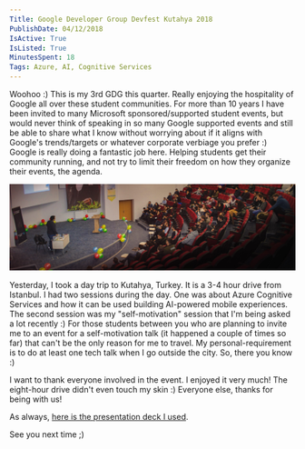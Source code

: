 ```yaml
---
Title: Google Developer Group Devfest Kutahya 2018
PublishDate: 04/12/2018
IsActive: True
IsListed: True
MinutesSpent: 18
Tags: Azure, AI, Cognitive Services
---
```


Woohoo :) This is my 3rd GDG this quarter. Really enjoying the hospitality of Google all over these student communities. For more than 10 years I have been invited to many Microsoft sponsored/supported student events, but would never think of speaking in so many Google supported events and still be able to share what I know without worrying about if it aligns with Google's trends/targets or whatever corporate verbiage you prefer :) Google is really doing a fantastic job here. Helping students get their community running, and not try to limit their freedom on how they organize their events, the agenda. 

![Google DevFest Izmir](media/Cognitive-Services-Google-DevFest-Kutahya/gdg-kutahya-cognitive-services.jpg)

Yesterday, I took a day trip to Kutahya, Turkey. It is a 3-4 hour drive from Istanbul. I had two sessions during the day. One was about Azure Cognitive Services and how it can be used building AI-powered mobile experiences. The second session was my "self-motivation" session that I'm being asked a lot recently :) For those students between you who are planning to invite me to an event for a self-motivation talk (it happened a couple of times so far) that can't be the only reason for me to travel. My personal-requirement is to do at least one tech talk when I go outside the city.  So, there you know :)

I want to thank everyone involved in the event. I enjoyed it very much! The eight-hour drive didn't even touch my skin :) Everyone else, thanks for being with us!

As always, [here is the presentation deck I used](https://speakerdeck.com/daronyondem/easy-peasy-ai-azure-cognitive-services).

See you next time ;)